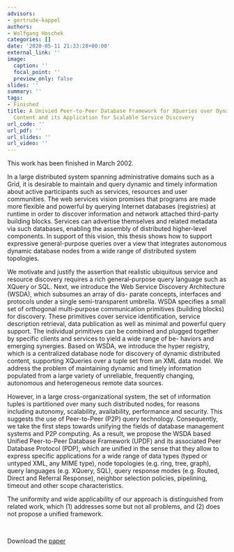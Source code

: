```yaml
---
advisors:
- gertrude-kappel
authors:
- Wolfgang Hoschek
categories: []
date: '2020-05-11 21:33:28+00:00'
external_link: ''
image:
  caption: ''
  focal_point: ''
  preview_only: false
slides: ''
summary: ''
tags:
- Finished
title: A Univied Peer-to-Peer Database Framework for XQueries over Dynamic Distributed
  Content and its Application for Scalable Service Discovery
url_code: ''
url_pdf: ''
url_slides: ''
url_video: ''
---
```


This work has been finished in March 2002.

In a large distributed system spanning administrative domains such as a Grid, it is desirable to maintain and query dynamic and timely information about active participants such as services, resources and user communities. The web services vision promises that programs are made more flexible and powerful by querying Internet databases (registries) at runtime in order to discover information and network attached third-party building blocks. Services can advertise themselves and related metadata via such databases, enabling the assembly of distributed higher-level components. In support of this vision, this thesis shows how to support expressive general-purpose queries over a view that integrates autonomous dynamic database nodes from a wide range of distributed system topologies.

We motivate and justify the assertion that realistic ubiquitous service and resource discovery requires a rich general-purpose query language such as XQuery or SQL. Next, we introduce the Web Service Discovery Architecture (WSDA), which subsumes an array of dis- parate concepts, interfaces and protocols under a single semi-transparent umbrella. WSDA specifies a small set of orthogonal multi-purpose communication primitives (building blocks) for discovery. These primitives cover service identification, service description retrieval, data publication as well as minimal and powerful query support. The individual primitives can be combined and plugged together by specific clients and services to yield a wide range of be- haviors and emerging synergies. Based on WSDA, we introduce the hyper registry, which is a centralized database node for discovery of dynamic distributed content, supporting XQueries over a tuple set from an XML data model. We address the problem of maintaining dynamic and timely information populated from a large variety of unreliable, frequently changing, autonomous and heterogeneous remote data sources.

However, in a large cross-organizational system, the set of information tuples is partitioned over many such distributed nodes, for reasons including autonomy, scalability, availability, performance and security. This suggests the use of Peer-to-Peer (P2P) query technology. Consequently, we take the first steps towards unifying the fields of database management systems and P2P computing. As a result, we propose the WSDA based Unified Peer-to-Peer Database Framework (UPDF) and its associated Peer Database Protocol (PDP), which are unified in the sense that they allow to express specific applications for a wide range of data types (typed or untyped XML, any MIME type), node topologies (e.g. ring, tree, graph), query languages (e.g. XQuery, SQL), query response modes (e.g. Routed, Direct and Referral Response), neighbor selection policies, pipelining, timeout and other scope characteristics.

The uniformity and wide applicability of our approach is distinguished from related work, which (1) addresses some but not all problems, and (2) does not propose a unified framework.

&nbsp;

 Download the [paper](https://www.big.tuwien.ac.at/app/uploads/2016/10/Hoschek_W.pdf)